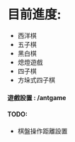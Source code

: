 # 目前進度:
  * 西洋棋
  * 五子棋
  * 黑白棋
  * 熄燈遊戲
  * 四子棋
  * 方垛式四子棋
#### 遊戲設置 : /antgame 

#### TODO:
  * 棋盤操作距離設置